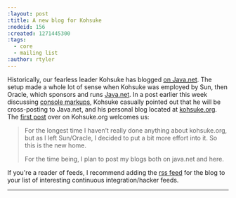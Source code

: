 ```yaml
---
:layout: post
:title: A new blog for Kohsuke
:nodeid: 156
:created: 1271445300
:tags:
  - core
  - mailing list
:author: rtyler
---
```


Historically, our fearless leader Kohsuke has blogged [on Java.net](http://www.java.net/blog/kohsuke). The setup made a whole lot of sense when Kohsuke was employed by Sun, then Oracle, which sponsors and runs [Java.net](http://java.net). In a post earlier this week discussing [console markups](http://www.java.net/blog/kohsuke/archive/2010/04/14/hudson-console-markups), Kohsuke casually pointed out that he will be cross-posting to Java.net, and his personal blog located at [kohsuke.org](http://kohsuke.org). The [first post](http://kohsuke.org/2010/04/12/hello/) over on Kohsuke.org welcomes us:

> For the longest time I haven’t really done anything about kohsuke.org, but as I left Sun/Oracle, I decided to put a bit more effort into it. So this is the new home.
>
> For the time being, I plan to post my blogs both on java.net and here.

If you're a reader of feeds, I recommend adding the [rss feed](http://kohsuke.org/feed/) for the blog to your list of interesting continuous integration/hacker feeds.

---

